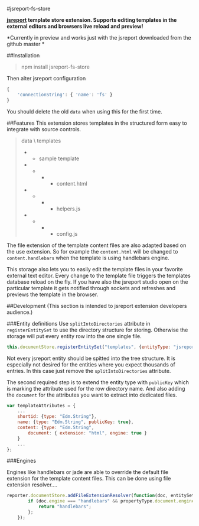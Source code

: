 #jsreport-fs-store

**[jsreport](https://github.com/jsreport/jsreport) template store extension. Supports editing templates in the external editors and browsers live reload and preview!**

*Currently in preview and works just with the jsreport downloaded from the github master *

##Installation

> npm install jsreport-fs-store

Then alter jsreport configuration 
```js
{
	'connectionString': { 'name': 'fs' }
}
```

You should delete the old `data` when using this for the first time.

##Features
This extension stores templates in the structured form easy to integrate with source controls.

> data \ templates
> - - sample template
> - - - - content.html
> - - - - helpers.js
> - - - - config.js 

The file extension of the template content files are also adapted based on the use extension. So for example the `content.html` will be changed to `content.handlebars` when the template is using handlebars engine.

This storage also lets you to easily edit the template files in your favorite external text editor. Every change to the template file triggers the templates database reload on the fly. If you have also the jsreport studio open on the particular template it gets notified through sockets and refreshes and previews the template in the browser.


##Development
(This section is intended to jsreport extension developers audience.)

###Entity definitions
Use `splitIntoDirectories` attribute in `registerEntitySet` to use the directory structure for storing. Otherwise the storage will put every entity row into the one single file.
```js
this.documentStore.registerEntitySet("templates", {entityType: "jsreport.TemplateType", splitIntoDirectories: true});
```

Not every jsreport entity should be spitted into the tree structure. It is especially not desired for the entities where you expect thousands of entries.  In this case just remove the `splitIntoDirectories` attribute.

The second required step is to extend the entity type with `publicKey` which is marking the attribute used for the row directory name. And also adding the `document` for the attributes you want to extract into dedicated files.
```js
var templateAttributes = {
	...
    shortid: {type: "Edm.String"},
    name: {type: "Edm.String", publicKey: true},
    content: {type: "Edm.String", 
	    document: { extension: "html", engine: true }
	}
    ...      
};
```

###Engines

Engines like handlebars or jade are able to override the default file extension for the template content files. This can be done using file extension resolver....
```js
reporter.documentStore.addFileExtensionResolver(function(doc, entitySetName, entityType, propertyType) {
        if (doc.engine === "handlebars" && propertyType.document.engine) {
            return "handlebars";
        };
    });
```    



